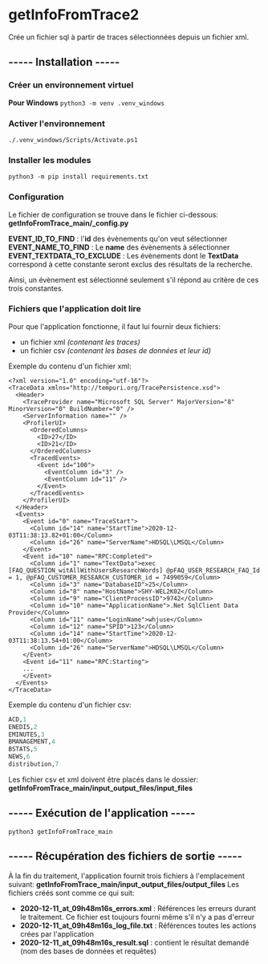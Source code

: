 # getInfoFromTrace2

Crée un fichier sql à partir de traces sélectionnées depuis un fichier xml.

## ----- Installation -----

### Créer un environnement virtuel

**Pour Windows**
`python3 -m venv .venv_windows`

### Activer l'environnement

`./.venv_windows/Scripts/Activate.ps1`

### Installer les modules

`python3 -m pip install requirements.txt`

### Configuration

Le fichier de configuration se trouve dans le fichier ci-dessous:
**getInfoFromTrace_main/_config.py**

**EVENT_ID_TO_FIND** : l'**id** des évènements qu'on veut sélectionner
**EVENT_NAME_TO_FIND** : Le **name** des évènements à sélectionner
**EVENT_TEXTDATA_TO_EXCLUDE** : Les évènements dont le **TextData** correspond à cette constante seront exclus des résultats de la recherche.

Ainsi, un évènement est sélectionné seulement s'il répond au critère de ces trois constantes.

### Fichiers que l'application doit lire

Pour que l'application fonctionne, il faut lui fournir deux fichiers:

- un fichier xml *(contenant les traces)*
- un fichier csv *(contenant les bases de données et leur id)*

Exemple du contenu d'un fichier xml:

```
<?xml version="1.0" encoding="utf-16"?>
<TraceData xmlns="http://tempuri.org/TracePersistence.xsd">
  <Header>
    <TraceProvider name="Microsoft SQL Server" MajorVersion="8" MinorVersion="0" BuildNumber="0" />
    <ServerInformation name="" />
    <ProfilerUI>
      <OrderedColumns>
        <ID>27</ID>
        <ID>21</ID>
      </OrderedColumns>
      <TracedEvents>
        <Event id="100">
          <EventColumn id="3" />
          <EventColumn id="11" />
        </Event>
      </TracedEvents>
    </ProfilerUI>
  </Header>
  <Events>
    <Event id="0" name="TraceStart">
      <Column id="14" name="StartTime">2020-12-03T11:38:13.82+01:00</Column>
      <Column id="26" name="ServerName">HDSQL\LMSQL</Column>
    </Event>
    <Event id="10" name="RPC:Completed">
      <Column id="1" name="TextData">exec [FAQ_QUESTION_witAllWithUsersResearchWords] @pFAQ_USER_RESEARCH_FAQ_Id = 1, @pFAQ_CUSTOMER_RESEARCH_CUSTOMER_id = 7499059</Column>
      <Column id="3" name="DatabaseID">25</Column>
      <Column id="8" name="HostName">SHY-WEL2K02</Column>
      <Column id="9" name="ClientProcessID">9742</Column>
      <Column id="10" name="ApplicationName">.Net SqlClient Data Provider</Column>
      <Column id="11" name="LoginName">whjuse</Column>
      <Column id="12" name="SPID">123</Column>
      <Column id="14" name="StartTime">2020-12-03T11:38:13.54+01:00</Column>
      <Column id="26" name="ServerName">HDSQL\LMSQL</Column>
    </Event>
    <Event id="11" name="RPC:Starting">
    ...
    </Event>
  </Events>
</TraceData>
```

Exemple du contenu d'un fichier csv:

```python
ACD,1
ENEDIS,2
EMINUTES,3
BMANAGEMENT,4
BSTATS,5
NEWS,6
distribution,7
```

Les fichier csv et xml doivent être placés dans le dossier:
**getInfoFromTrace_main/input_output_files/input_files**

## ----- Exécution de l'application -----

`python3 getInfoFromTrace_main`

## ----- Récupération des fichiers de sortie -----

À la fin du traitement, l'application fournit trois fichiers à l'emplacement suivant:
**getInfoFromTrace_main/input_output_files/output_files**
Les fichiers créés sont comme ce qui suit:

- **2020-12-11_at_09h48m16s_errors.xml** : Références les erreurs durant le traitement. Ce fichier est toujours fourni même s'il n'y a pas d'erreur
- **2020-12-11_at_09h48m16s_log_file.txt** : Références toutes les actions crées par l'application
- **2020-12-11_at_09h48m16s_result.sql** : contient le résultat demandé (nom des bases de données et requêtes)
